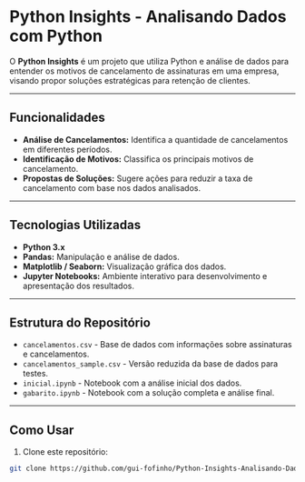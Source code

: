 # Python Insights - Analisando Dados com Python

O **Python Insights** é um projeto que utiliza Python e análise de dados para entender os motivos de cancelamento de assinaturas em uma empresa, visando propor soluções estratégicas para retenção de clientes.

---

## Funcionalidades

- **Análise de Cancelamentos:** Identifica a quantidade de cancelamentos em diferentes períodos.
- **Identificação de Motivos:** Classifica os principais motivos de cancelamento.
- **Propostas de Soluções:** Sugere ações para reduzir a taxa de cancelamento com base nos dados analisados.

---

## Tecnologias Utilizadas

- **Python 3.x**
- **Pandas:** Manipulação e análise de dados.
- **Matplotlib / Seaborn:** Visualização gráfica dos dados.
- **Jupyter Notebooks:** Ambiente interativo para desenvolvimento e apresentação dos resultados.

---

## Estrutura do Repositório

- `cancelamentos.csv` - Base de dados com informações sobre assinaturas e cancelamentos.  
- `cancelamentos_sample.csv` - Versão reduzida da base de dados para testes.  
- `inicial.ipynb` - Notebook com a análise inicial dos dados.  
- `gabarito.ipynb` - Notebook com a solução completa e análise final.

---

## Como Usar

1. Clone este repositório:
```bash
git clone https://github.com/gui-fofinho/Python-Insights-Analisando-Dado

